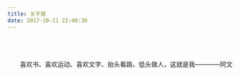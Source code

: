 ```yaml
---
title: 关于我
date: 2017-10-11 22:49:30
---
```


<br>
<br>
<br>
&emsp;&emsp;喜欢书、喜欢运动、喜欢文字、抬头看路、低头做人，这就是我————阿文				
     
